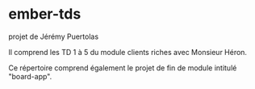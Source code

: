 # ember-tds
projet de Jérémy Puertolas

Il comprend les TD 1 à 5 du module clients riches avec Monsieur Héron.

Ce répertoire comprend également le projet de fin de module intitulé "board-app".
